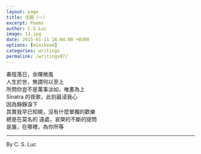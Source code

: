 ```yaml
---
layout: page
title: 无题（一）
excerpt: Poems
author: C.S.Luc
image: 13.jpg
date: 2015-01-11 16:04:00 +0300
options: [minihead]
categories: writings
permalink: /writings07/
---
```


春陰落日，余暉微風   
人生於世，無謂何以至上  
所問你豈不是萬事淡如，唯畫為上  
Sinatra 的夜歌，此刻最浸我心  
因為錚錚淚下  
其實我早已知曉，沒有什麼單獨的歡樂  
總是在莫名的 遠處，哀榮的不斷的提問  
是誰，在哪裡，為你所等

****

By C. S. Luc